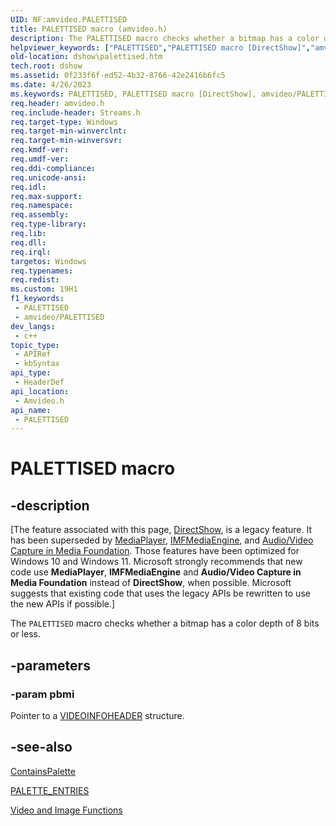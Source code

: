 ```yaml
---
UID: NF:amvideo.PALETTISED
title: PALETTISED macro (amvideo.h)
description: The PALETTISED macro checks whether a bitmap has a color depth of 8 bits or less.
helpviewer_keywords: ["PALETTISED","PALETTISED macro [DirectShow]","amvideo/PALETTISED","dshow.palettised"]
old-location: dshow\palettised.htm
tech.root: dshow
ms.assetid: 0f233f6f-ed52-4b32-8766-42e2416b6fc5
ms.date: 4/26/2023
ms.keywords: PALETTISED, PALETTISED macro [DirectShow], amvideo/PALETTISED, dshow.palettised
req.header: amvideo.h
req.include-header: Streams.h
req.target-type: Windows
req.target-min-winverclnt: 
req.target-min-winversvr: 
req.kmdf-ver: 
req.umdf-ver: 
req.ddi-compliance: 
req.unicode-ansi: 
req.idl: 
req.max-support: 
req.namespace: 
req.assembly: 
req.type-library: 
req.lib: 
req.dll: 
req.irql: 
targetos: Windows
req.typenames: 
req.redist: 
ms.custom: 19H1
f1_keywords:
 - PALETTISED
 - amvideo/PALETTISED
dev_langs:
 - c++
topic_type:
 - APIRef
 - kbSyntax
api_type:
 - HeaderDef
api_location:
 - Amvideo.h
api_name:
 - PALETTISED
---
```


# PALETTISED macro


## -description

\[The feature associated with this page, [DirectShow](/windows/win32/directshow/directshow), is a legacy feature. It has been superseded by [MediaPlayer](/uwp/api/Windows.Media.Playback.MediaPlayer), [IMFMediaEngine](/windows/win32/api/mfmediaengine/nn-mfmediaengine-imfmediaengine), and [Audio/Video Capture in Media Foundation](windows/win32/medfound/audio-video-capture-in-media-foundation). Those features have been optimized for Windows 10 and Windows 11. Microsoft strongly recommends that new code use **MediaPlayer**, **IMFMediaEngine** and **Audio/Video Capture in Media Foundation** instead of **DirectShow**, when possible. Microsoft suggests that existing code that uses the legacy APIs be rewritten to use the new APIs if possible.\]

The <code>PALETTISED</code> macro checks whether a bitmap has a color depth of 8 bits or less.

## -parameters

### -param pbmi

Pointer to a <a href="/previous-versions/windows/desktop/api/amvideo/ns-amvideo-videoinfoheader">VIDEOINFOHEADER</a> structure.

## -see-also

<a href="/windows/desktop/DirectShow/containspalette">ContainsPalette</a>



<a href="/windows/desktop/api/amvideo/nf-amvideo-palette_entries">PALETTE_ENTRIES</a>



<a href="/windows/desktop/DirectShow/video-and-image-functions">Video and Image Functions</a>